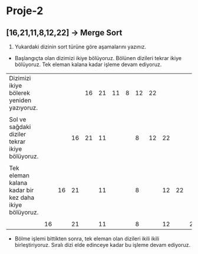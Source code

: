 # Proje-2
## [16,21,11,8,12,22] -> Merge Sort
  
1. Yukardaki dizinin sort türüne göre aşamalarını yazınız.
- Başlangıçta olan dizimizi ikiye bölüyoruz. Bölünen dizileri tekrar ikiye bölüyoruz. Tek eleman kalana kadar işleme devam ediyoruz.  

       
|                                                     |  |  |  |  |  |  |  |  |  |  |  |  |
|-----------------------------------------------------|- |- |- |- |- |- |- |- |- |- |- |- |
|Dizimizi ikiye bölerek yeniden yazıyoruz.            |  |  |  |16|21|11|8 |12|22|  |  |  |
|                                                     |  |  |  |  |  |  |  |  |  |  |  |  |
|Sol ve sağdaki diziler tekrar ikiye bölüyoruz.       |  |  |16|21|11|  |  |8 |12|22|  |  |
|                                                     |  |  |  |  |  |  |  |  |  |  |  |  |
|Tek eleman kalana kadar bir kez daha ikiye bölüyoruz.|  |16|21|  |11|  |  |8 |  |12|22|  |
|                                                     |  |  |  |  |  |  |  |  |  |  |  |  |
|                                                     |16|  |21|  |11|  |  |8 |  |12|  |22|

- Bölme işlemi bittikten sonra, tek eleman olan dizileri ikili ikili birleştiriyoruz. Sıralı dizi elde edinceye kadar bu işleme devam ediyoruz.


